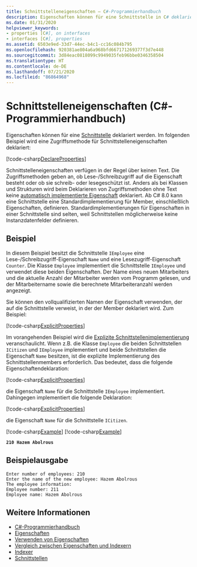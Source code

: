 ```yaml
---
title: Schnittstelleneigenschaften – C#-Programmierhandbuch
description: Eigenschaften können für eine Schnittstelle in C# deklariert werden. In diesem Beispiel wird eine Zugriffsmethode für Schnittstelleneigenschaften deklariert.
ms.date: 01/31/2020
helpviewer_keywords:
- properties [C#], on interfaces
- interfaces [C#], properties
ms.assetid: 6503e9ed-33d7-44ec-b4c1-cc16c084b795
ms.openlocfilehash: 920381ae804a6a968bfd667171269377f3d7e448
ms.sourcegitcommit: 3d84eac0818099c9949035feb96bbe0346358504
ms.translationtype: HT
ms.contentlocale: de-DE
ms.lasthandoff: 07/21/2020
ms.locfileid: "86864968"
---
```

# <a name="interface-properties-c-programming-guide"></a>Schnittstelleneigenschaften (C#-Programmierhandbuch)

Eigenschaften können für eine [Schnittstelle](../../language-reference/keywords/interface.md) deklariert werden. Im folgenden Beispiel wird eine Zugriffsmethode für Schnittstelleneigenschaften deklariert:

[!code-csharp[DeclareProperties](~/samples/snippets/csharp/interfaces/properties.cs#DeclareInterfaceProperties)]

Schnittstelleneigenschaften verfügen in der Regel über keinen Text. Die Zugriffsmethoden geben an, ob Lese-/Schreibzugriff auf die Eigenschaft besteht oder ob sie schreib- oder lesegeschützt ist. Anders als bei Klassen und Strukturen wird beim Deklarieren von Zugriffsmethoden ohne Text keine [automatisch implementierte Eigenschaft](auto-implemented-properties.md) deklariert. Ab C# 8.0 kann eine Schnittstelle eine Standardimplementierung für Member, einschließlich Eigenschaften, definieren. Standardimplementierungen für Eigenschaften in einer Schnittstelle sind selten, weil Schnittstellen möglicherweise keine Instanzdatenfelder definieren.

## <a name="example"></a>Beispiel

In diesem Beispiel besitzt die Schnittstelle `IEmployee` eine Lese-/Schreibzugriff-Eigenschaft `Name` und eine Lesezugriff-Eigenschaft `Counter`. Die Klasse `Employee` implementiert die Schnittstelle `IEmployee` und verwendet diese beiden Eigenschaften. Der Name eines neuen Mitarbeiters und die aktuelle Anzahl der Mitarbeiter werden vom Programm gelesen, und der Mitarbeitername sowie die berechnete Mitarbeiteranzahl werden angezeigt.

Sie können den vollqualifizierten Namen der Eigenschaft verwenden, der auf die Schnittstelle verweist, in der der Member deklariert wird. Zum Beispiel:

[!code-csharp[ExplicitProperties](~/samples/snippets/csharp/interfaces/properties.cs#ExplicitImplementation)]

Im vorangehenden Beispiel wird die [Explizite Schnittstellenimplementierung](../interfaces/explicit-interface-implementation.md) veranschaulicht. Wenn z.B. die Klasse `Employee` die beiden Schnittstellen `ICitizen` und `IEmployee` implementiert und beide Schnittstellen die Eigenschaft `Name` besitzen, ist die explizite Implementierung des Schnittstellenmembers erforderlich. Das bedeutet, dass die folgende Eigenschaftendeklaration:

[!code-csharp[ExplicitProperties](~/samples/snippets/csharp/interfaces/properties.cs#ExplicitImplementation)]

die Eigenschaft `Name` für die Schnittstelle `IEmployee` implementiert. Dahingegen implementiert die folgende Deklaration:

[!code-csharp[ExplicitProperties](~/samples/snippets/csharp/interfaces/properties.cs#CitizenImplementation)]

die Eigenschaft `Name` für die Schnittstelle `ICitizen`.

[!code-csharp[Example](~/samples/snippets/csharp/interfaces/properties.cs#PropertyExample)]
[!code-csharp[Example](~/samples/snippets/csharp/interfaces/properties.cs#UseProperty)]

**`210 Hazem Abolrous`**

## <a name="sample-output"></a>Beispielausgabe

```console
Enter number of employees: 210
Enter the name of the new employee: Hazem Abolrous
The employee information:
Employee number: 211
Employee name: Hazem Abolrous
```

## <a name="see-also"></a>Weitere Informationen

- [C#-Programmierhandbuch](../index.md)
- [Eigenschaften](./properties.md)
- [Verwenden von Eigenschaften](./using-properties.md)
- [Vergleich zwischen Eigenschaften und Indexern](../indexers/comparison-between-properties-and-indexers.md)
- [Indexer](../indexers/index.md)
- [Schnittstellen](../interfaces/index.md)
